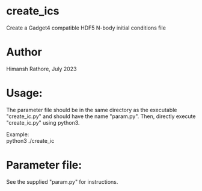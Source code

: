 # create_ics
Create a Gadget4 compatible HDF5 N-body initial conditions file

# Author
Himansh Rathore, July 2023

# Usage:
The parameter file should be in the same directory as the executable "create_ic.py" and should have the name "param.py". Then, directly execute "create_ic.py" using python3.

Example:
<br>
python3 ./create_ic

# Parameter file:
See the supplied "param.py" for instructions.
